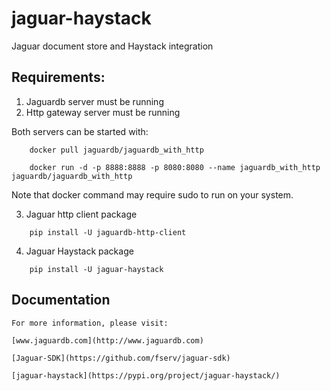 # jaguar-haystack

Jaguar document store and Haystack integration


## Requirements: 

1) Jaguardb server must be running
2) Http gateway server must be running

Both servers can be started with:

```
    docker pull jaguardb/jaguardb_with_http

    docker run -d -p 8888:8888 -p 8080:8080 --name jaguardb_with_http  jaguardb/jaguardb_with_http

```

Note that docker command may require sudo to run on your system.

3) Jaguar http client package

```
    pip install -U jaguardb-http-client
```

4) Jaguar Haystack package

```
    pip install -U jaguar-haystack
```


## Documentation

    For more information, please visit:

    [www.jaguardb.com](http://www.jaguardb.com)

    [Jaguar-SDK](https://github.com/fserv/jaguar-sdk)

    [jaguar-haystack](https://pypi.org/project/jaguar-haystack/)


